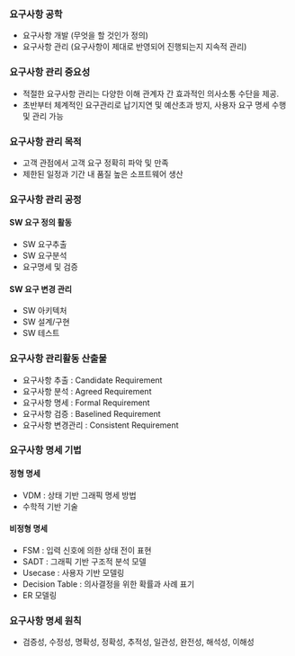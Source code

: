 ### 요구사항 공학
- 요구사항 개발 (무엇을 할 것인가 정의)
- 요구사항 관리 (요구사항이 제대로 반영되어 진행되는지 지속적 관리)

### 요구사항 관리 중요성
- 적절한 요구사항 관리는 다양한 이해 관계자 간 효과적인 의사소통 수단을 제공.
- 초반부터 체계적인 요구관리로 납기지연 및 예산초과 방지, 사용자 요구 명세 수행 및 관리 가능

### 요구사항 관리 목적
- 고객 관점에서 고객 요구 정확히 파악 및 만족
- 제한된 일정과 기간 내 품질 높은 소프트웨어 생산

### 요구사항 관리 공정
#### SW 요구 정의 활동
- SW 요구추출
- SW 요구분석
- 요구명세 및 검증
#### SW 요구 변경 관리
- SW 아키텍처
- SW 설계/구현
- SW 테스트

### 요구사항 관리활동 산출물
- 요구사항 추출 : Candidate Requirement
- 요구사항 분석 : Agreed Requirement
- 요구사항 명세 : Formal Requirement
- 요구사항 검증 : Baselined Requirement
- 요구사항 변경관리 : Consistent Requirement

### 요구사항 명세 기법
#### 정형 명세
- VDM : 상태 기반 그래픽 명세 방법
- 수학적 기반 기술
#### 비정형 명세
- FSM : 입력 신호에 의한 상태 전이 표현
- SADT : 그래픽 기반 구조적 분석 모델
- Usecase : 사용자 기반 모델링
- Decision Table : 의사결정을 위한 확률과 사례 표기
- ER 모델링

### 요구사항 명세 원칙
- 검증성, 수정성, 명확성, 정확성, 추적성, 일관성, 완전성, 해석성, 이해성
